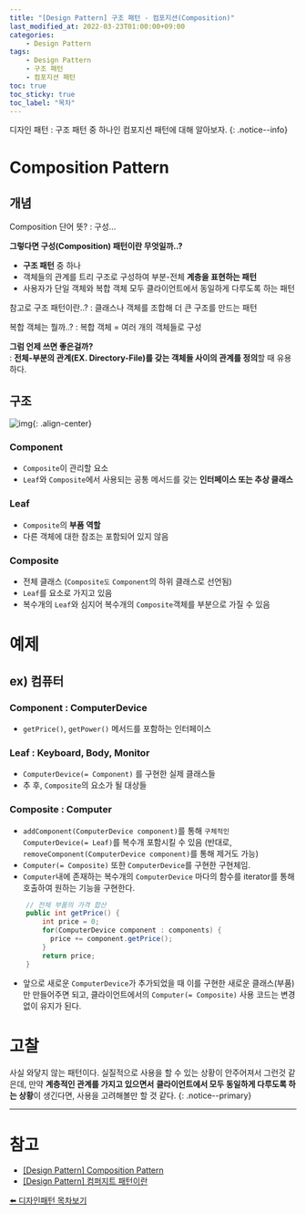 ```yaml
---
title: "[Design Pattern] 구조 패턴 - 컴포지션(Composition)"
last_modified_at: 2022-03-23T01:00:00+09:00
categories:
    - Design Pattern
tags:
    - Design Pattern
    - 구조 패턴
    - 컴포지션 패턴
toc: true
toc_sticky: true
toc_label: "목차"
---
```


디자인 패턴 : 구조 패턴 중 하나인 컴포지션 패턴에 대해 알아보자.
{: .notice--info}

# Composition Pattern

## 개념

Composition 단어 뜻?
: 구성...

**그렇다면 구성(Composition) 패턴이란 무엇일까..?**

- **구조 패턴** 중 하나
- 객체들의 관계를 트리 구조로 구성하여 부분-전체 **계층을 표현하는 패턴**
- 사용자가 단일 객체와 복합 객체 모두 클라이언트에서 동일하게 다루도록 하는 패턴

참고로 구조 패턴이란..?
: 클래스나 객체를 조합해 더 큰 구조를 만드는 패턴

복합 객체는 뭘까..?
: 복합 객체 = 여러 개의 객체들로 구성

**그럼 언제 쓰면 좋은걸까?**<br>
: **전체-부분의 관계(EX. Directory-File)를 갖는 객체들 사이의 관계를 정의**할 때 유용하다.

## 구조

![img](https://img1.daumcdn.net/thumb/R1280x0/?scode=mtistory2&fname=https%3A%2F%2Fblog.kakaocdn.net%2Fdn%2FcW7HqG%2FbtqyV5IV2PM%2FVW9kw0xyX36XdeEksfD6o1%2Fimg.png){: .align-center}

### Component
  - `Composite`이 관리할 요소
  - `Leaf`와 `Composite`에서 사용되는 공통 메서드를 갖는 **인터페이스 또는 추상 클래스**

### Leaf
  - `Composite`의 **부품 역할**
  - 다른 객체에 대한 참조는 포함되어 있지 않음
  
### Composite
  - 전체 클래스 (`Composite도` `Component`의 하위 클래스로 선언됨)
  - `Leaf`를 요소로 가지고 있음
  - 복수개의 `Leaf`와 심지어 복수개의 `Composite`객체를 부분으로 가질 수 있음


# 예제

## ex) 컴퓨터

### Component : ComputerDevice
- `getPrice()`, `getPower()` 메서드를 포함하는 인터페이스

### Leaf : Keyboard, Body, Monitor
- `ComputerDevice(= Component)` 를 구현한 실제 클래스들
- 추 후, `Composite`의 요소가 될 대상들

### Composite : Computer
- `addComponent(ComputerDevice component)`를 통해 `구체적인 ComputerDevice(= Leaf)`를 복수개 포함시킬 수 있음 (반대로, `removeComponent(ComputerDevice component)`를 통해 제거도 가능)
- `Computer(= Composite)` 또한 `ComputerDevice`를 구현한 구현체임.
- `Computer`내에 존재하는 복수개의 `ComputerDevice` 마다의 함수를 iterator를 통해 호출하여 원하는 기능을 구현한다. 
```java
    // 전체 부품의 가격 합산
    public int getPrice() {
        int price = 0;
        for(ComputerDevice component : components) {
          price += component.getPrice();
        }
        return price;
    }
``` 
- 앞으로 새로운 `ComputerDevice`가 추가되었을 때 이를 구현한 새로운 클래스(부품)만 만들어주면 되고, 클라이언트에서의 `Computer(= Composite)` 사용 코드는 변경없이 유지가 된다.

# 고찰

사실 와닿지 않는 패턴이다. 실질적으로 사용을 할 수 있는 상황이 안주어져서 그런것 같은데, 만약 **계층적인 관계를 가지고 있으면서** **클라이언트에서 모두 동일하게 다루도록 하는 상황**이 생긴다면, 사용을 고려해볼만 할 것 같다.
{: .notice--primary}

---

# 참고

- [[Design Pattern] Composition Pattern](https://beomseok95.tistory.com/258)
- [[Design Pattern] 컴퍼지트 패턴이란](https://gmlwjd9405.github.io/2018/08/10/composite-pattern.html)

[⬅️ 디자인패턴 목차보기](/design%20pattern/design-pattern-overview/)